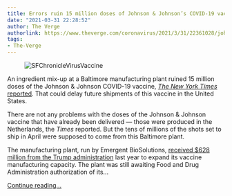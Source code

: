 ```yaml
---
title: Errors ruin 15 million doses of Johnson & Johnson’s COVID-19 vaccine
date: "2021-03-31 22:28:52"
author: The Verge
authorlink: https://www.theverge.com/coronavirus/2021/3/31/22361028/johnson-covid-vaccine-error-ruin-doses
tags:
- The-Verge
---
```

<figure>
      <img alt="SFChronicleVirusVaccine" src="https://cdn.vox-cdn.com/thumbor/SrGWGKOzLaORmM32yFP12wSMx-s=/0x0:3500x2333/1310x873/cdn.vox-cdn.com/uploads/chorus_image/image/69057352/1309676838.0.jpg" />
    </figure>

  <p id="S6yXTn">An ingredient mix-up at a Baltimore manufacturing plant ruined 15 million doses of the Johnson &amp; Johnson COVID-19 vaccine, <a href="https://www.nytimes.com/2021/03/31/world/johnson-and-johnson-vaccine-mixup.html?partner=slack&amp;smid=sl-share"><em>The New York Times</em> reported</a>. That could delay future shipments of this vaccine in the United States. </p>
<p id="HgaOnS">There are not any problems with the doses of the Johnson &amp; Johnson vaccine that have already been delivered — those were produced in the Netherlands, the <em>Times </em>reported. But the tens of millions of the shots set to ship in April were supposed to come from this Baltimore plant. </p>
<p id="jb6zZD">The manufacturing plant, run by Emergent BioSolutions, <a href="https://www.washingtonpost.com/health/2021/03/02/merck-johnson-and-johnson-covid-vaccine-partnership/">received $628 million from the Trump administration</a> last year to expand its vaccine manufacturing capacity. The plant was still awaiting Food and Drug Administration authorization of its...</p>
  <p>
    <a href="https://www.theverge.com/coronavirus/2021/3/31/22361028/johnson-covid-vaccine-error-ruin-doses">Continue reading&hellip;</a>
  </p>